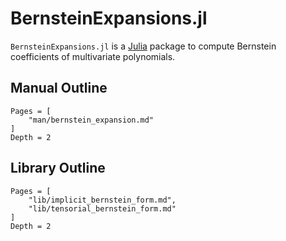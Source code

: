 # BernsteinExpansions.jl

`BernsteinExpansions.jl` is a [Julia](http://julialang.org) package to compute
Bernstein coefficients of multivariate polynomials.

## Manual Outline

```@contents
Pages = [
    "man/bernstein_expansion.md"
]
Depth = 2
```

## Library Outline

```@contents
Pages = [
    "lib/implicit_bernstein_form.md",
    "lib/tensorial_bernstein_form.md"
]
Depth = 2
```
